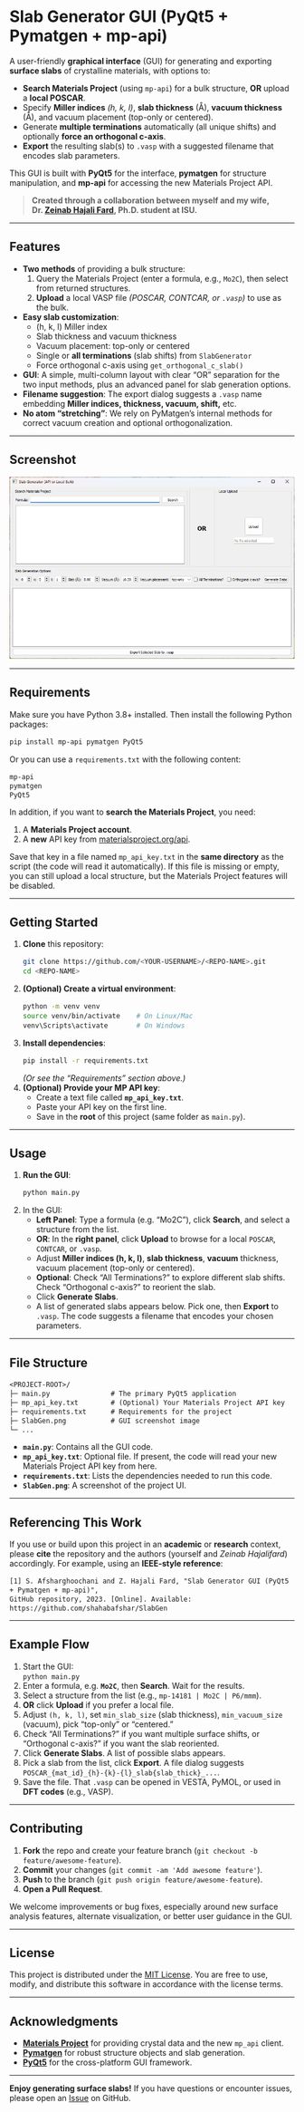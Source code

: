 # Slab Generator GUI (PyQt5 + Pymatgen + mp-api)

A user-friendly **graphical interface** (GUI) for generating and exporting **surface slabs** of crystalline materials, with options to:

- **Search Materials Project** (using `mp-api`) for a bulk structure, **OR** upload a **local POSCAR**.
- Specify **Miller indices** *(h, k, l)*, **slab thickness** (Å), **vacuum thickness** (Å), and vacuum placement (top-only or centered).
- Generate **multiple terminations** automatically (all unique shifts) and optionally **force an orthogonal c-axis**.
- **Export** the resulting slab(s) to `.vasp` with a suggested filename that encodes slab parameters.

This GUI is built with **PyQt5** for the interface, **pymatgen** for structure manipulation, and **mp-api** for accessing the new Materials Project API.


> **Created through a collaboration between myself and my wife,  
> Dr. [Zeinab Hajali Fard](https://scholar.google.com/citations?user=uvxuhmIAAAAJ&hl=en), Ph.D. student at ISU.**
---

## Features

- **Two methods** of providing a bulk structure:
  1. Query the Materials Project (enter a formula, e.g., `Mo2C`), then select from returned structures.
  2. **Upload** a local VASP file *(POSCAR, CONTCAR, or `.vasp`)* to use as the bulk.
- **Easy slab customization**:
  - (h, k, l) Miller index
  - Slab thickness and vacuum thickness
  - Vacuum placement: top-only or centered
  - Single or **all terminations** (slab shifts) from `SlabGenerator`
  - Force orthogonal c-axis using `get_orthogonal_c_slab()`
- **GUI**: A simple, multi-column layout with clear “OR” separation for the two input methods, plus an advanced panel for slab generation options.
- **Filename suggestion**: The export dialog suggests a `.vasp` name embedding **Miller indices, thickness, vacuum, shift,** etc.
- **No atom “stretching”**: We rely on PyMatgen’s internal methods for correct vacuum creation and optional orthogonalization.

---

## Screenshot

![Screenshot of the Slab Generator GUI](SlabGen.png)

---

## Requirements

Make sure you have Python 3.8+ installed. Then install the following Python packages:

```bash
pip install mp-api pymatgen PyQt5
```

Or you can use a `requirements.txt` with the following content:

```
mp-api
pymatgen
PyQt5
```

In addition, if you want to **search the Materials Project**, you need:
1. A **Materials Project account**.
2. A **new** API key from [materialsproject.org/api](https://materialsproject.org/api).

Save that key in a file named `mp_api_key.txt` in the **same directory** as the script (the code will read it automatically). If this file is missing or empty, you can still upload a local structure, but the Materials Project features will be disabled.

---

## Getting Started

1. **Clone** this repository:
   ```bash
   git clone https://github.com/<YOUR-USERNAME>/<REPO-NAME>.git
   cd <REPO-NAME>
   ```
2. **(Optional) Create a virtual environment**:
   ```bash
   python -m venv venv
   source venv/bin/activate    # On Linux/Mac
   venv\Scripts\activate       # On Windows
   ```
3. **Install dependencies**:
   ```bash
   pip install -r requirements.txt
   ```
   *(Or see the “Requirements” section above.)*
4. **(Optional) Provide your MP API key**:
   - Create a text file called **`mp_api_key.txt`**.
   - Paste your API key on the first line.
   - Save in the **root** of this project (same folder as `main.py`).

---

## Usage

1. **Run the GUI**:
   ```bash
   python main.py
   ```
2. In the GUI:
   - **Left Panel**: Type a formula (e.g. “Mo2C”), click **Search**, and select a structure from the list. 
   - **OR**: In the **right panel**, click **Upload** to browse for a local `POSCAR`, `CONTCAR`, or `.vasp`.
   - Adjust **Miller indices (h, k, l)**, **slab thickness**, **vacuum** thickness, vacuum placement (top-only or centered).
   - **Optional**: Check “All Terminations?” to explore different slab shifts. Check “Orthogonal c-axis?” to reorient the slab.
   - Click **Generate Slabs**. 
   - A list of generated slabs appears below. Pick one, then **Export** to `.vasp`. The code suggests a filename that encodes your chosen parameters.

---

## File Structure

```
<PROJECT-ROOT>/
├─ main.py               # The primary PyQt5 application
├─ mp_api_key.txt        # (Optional) Your Materials Project API key
├─ requirements.txt      # Requirements for the project
├─ SlabGen.png           # GUI screenshot image
└─ ...
```

- **`main.py`**: Contains all the GUI code.  
- **`mp_api_key.txt`**: Optional file. If present, the code will read your new Materials Project API key from here.  
- **`requirements.txt`**: Lists the dependencies needed to run this code.
- **`SlabGen.png`**: A screenshot of the project UI.

---

## Referencing This Work

If you use or build upon this project in an **academic** or **research** context, please **cite** the repository and the authors (yourself and *Zeinab Hajalifard*) accordingly. For example, using an **IEEE-style reference**:

```
[1] S. Afsharghoochani and Z. Hajali Fard, "Slab Generator GUI (PyQt5 + Pymatgen + mp-api)", 
GitHub repository, 2023. [Online]. Available: https://github.com/shahabafshar/SlabGen
```

---

## Example Flow

1. Start the GUI:  
   `python main.py`
2. Enter a formula, e.g. **`Mo2C`**, then **Search**. Wait for the results.  
3. Select a structure from the list (e.g., `mp-14181 | Mo2C | P6/mmm`).  
4. **OR** click **Upload** if you prefer a local file.  
5. Adjust `(h, k, l)`, set `min_slab_size` (slab thickness), `min_vacuum_size` (vacuum), pick “top-only” or “centered.”  
6. Check “All Terminations?” if you want multiple surface shifts, or “Orthogonal c-axis?” if you want the slab reoriented.  
7. Click **Generate Slabs**. A list of possible slabs appears.  
8. Pick a slab from the list, click **Export**. A file dialog suggests `POSCAR_{mat_id}_{h}-{k}-{l}_slab{slab_thick}_...`.  
9. Save the file. That `.vasp` can be opened in VESTA, PyMOL, or used in **DFT codes** (e.g., VASP).

---

## Contributing

1. **Fork** the repo and create your feature branch (`git checkout -b feature/awesome-feature`).  
2. **Commit** your changes (`git commit -am 'Add awesome feature'`).  
3. **Push** to the branch (`git push origin feature/awesome-feature`).  
4. **Open a Pull Request**.

We welcome improvements or bug fixes, especially around new surface analysis features, alternate visualization, or better user guidance in the GUI.

---

## License

This project is distributed under the [MIT License](LICENSE.md). You are free to use, modify, and distribute this software in accordance with the license terms.

---

## Acknowledgments

- [**Materials Project**](https://materialsproject.org/) for providing crystal data and the new `mp_api` client.  
- [**Pymatgen**](https://pymatgen.org/) for robust structure objects and slab generation.  
- [**PyQt5**](https://pypi.org/project/PyQt5/) for the cross-platform GUI framework.  

---

**Enjoy generating surface slabs!** If you have questions or encounter issues, please open an [Issue](../../issues) on GitHub. 

